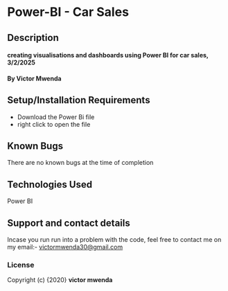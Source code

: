 # Power-BI - Car Sales
## Description
#### creating visualisations and dashboards using Power BI for car sales, 3/2/2025
#### By **Victor Mwenda**

## Setup/Installation Requirements
* Download the Power Bi file
* right click to open the file
## Known Bugs
There are no known bugs at the time of completion
## Technologies Used
Power BI

## Support and contact details
Incase you run run into a problem  with the code, feel free to contact me on my email:- victormwenda30@gmail.com
### License
Copyright (c) {2020} **victor mwenda**
